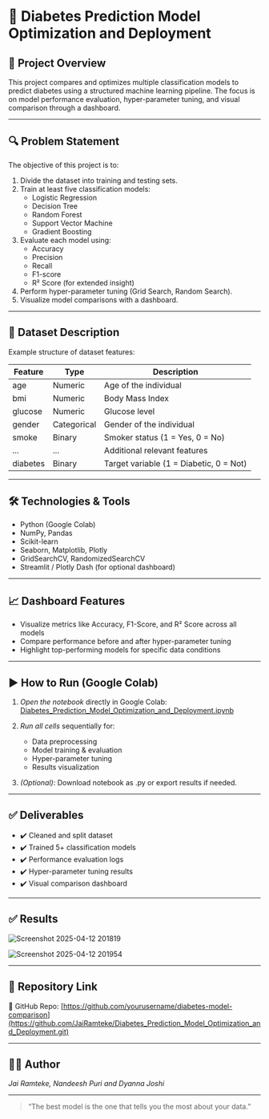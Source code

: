 # 🧠 Diabetes Prediction Model Optimization and Deployment

## 📌 Project Overview

This project compares and optimizes multiple classification models to predict diabetes using a structured machine learning pipeline. The focus is on model performance evaluation, hyper-parameter tuning, and visual comparison through a dashboard.

---

## 🔍 Problem Statement

The objective of this project is to:

1. Divide the dataset into training and testing sets.
2. Train at least five classification models:
   - Logistic Regression
   - Decision Tree
   - Random Forest
   - Support Vector Machine
   - Gradient Boosting
3. Evaluate each model using:
   - Accuracy
   - Precision
   - Recall
   - F1-score
   - R² Score (for extended insight)
4. Perform hyper-parameter tuning (Grid Search, Random Search).
5. Visualize model comparisons with a dashboard.

---

## 🧾 Dataset Description

Example structure of dataset features:

| Feature      | Type       | Description                           |
|--------------|------------|---------------------------------------|
| age          | Numeric    | Age of the individual                 |
| bmi          | Numeric    | Body Mass Index                       |
| glucose      | Numeric    | Glucose level                         |
| gender       | Categorical| Gender of the individual              |
| smoke        | Binary     | Smoker status (1 = Yes, 0 = No)       |
| ...          | ...        | Additional relevant features          |
| diabetes     | Binary     | Target variable (1 = Diabetic, 0 = Not) |

---

## 🛠️ Technologies & Tools

- Python (Google Colab)
- NumPy, Pandas
- Scikit-learn
- Seaborn, Matplotlib, Plotly
- GridSearchCV, RandomizedSearchCV
- Streamlit / Plotly Dash (for optional dashboard)

---

## 📈 Dashboard Features

- Visualize metrics like Accuracy, F1-Score, and R² Score across all models
- Compare performance before and after hyper-parameter tuning
- Highlight top-performing models for specific data conditions

---

## ▶️ How to Run (Google Colab)

1. *Open the notebook* directly in Google Colab:  
   [Diabetes_Prediction_Model_Optimization_and_Deployment.ipynb](https://colab.research.google.com/drive/YOUR_NOTEBOOK_LINK)

2. *Run all cells* sequentially for:
   - Data preprocessing
   - Model training & evaluation
   - Hyper-parameter tuning
   - Results visualization

3. *(Optional)*: Download notebook as .py or export results if needed.

---


## ✅ Deliverables

- ✔️ Cleaned and split dataset
- ✔️ Trained 5+ classification models
- ✔️ Performance evaluation logs
- ✔️ Hyper-parameter tuning results
- ✔️ Visual comparison dashboard

---


## ✅ Results


![Screenshot 2025-04-12 201819](https://github.com/user-attachments/assets/369c91e0-8f1a-43e9-bb6b-5db2a67bfe48)




![Screenshot 2025-04-12 201954](https://github.com/user-attachments/assets/8d4ef7e4-b961-43ea-96fc-25f4995dd0e4)

---


## 📌 Repository Link

🔗 GitHub Repo: [https://github.com/yourusername/diabetes-model-comparison](https://github.com/JaiRamteke/Diabetes_Prediction_Model_Optimization_and_Deployment.git)

---

## 👨‍💻 Author

*Jai Ramteke, Nandeesh Puri and Dyanna Joshi*  

---

> “The best model is the one that tells you the most about your data.”
